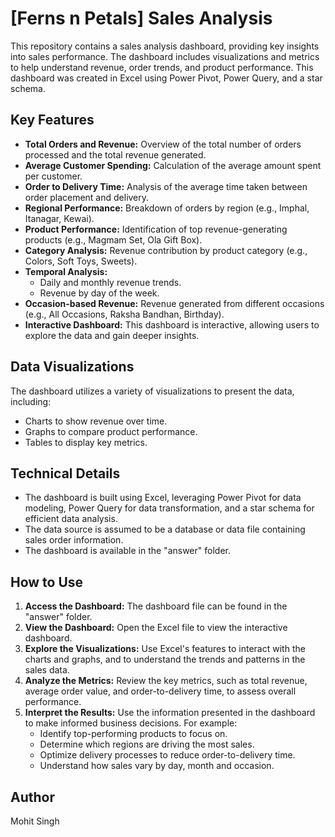 # [Ferns n Petals] Sales Analysis 
This repository contains a sales analysis dashboard, providing key insights into sales performance. The dashboard includes visualizations and metrics to help understand revenue, order trends, and product performance.  This dashboard was created in Excel using Power Pivot, Power Query, and a star schema.

## Key Features
* **Total Orders and Revenue:** Overview of the total number of orders processed and the total revenue generated.
* **Average Customer Spending:** Calculation of the average amount spent per customer.
* **Order to Delivery Time:** Analysis of the average time taken between order placement and delivery.
* **Regional Performance:** Breakdown of orders by region (e.g., Imphal, Itanagar, Kewai).
* **Product Performance:** Identification of top revenue-generating products (e.g., Magmam Set, Ola Gift Box).
* **Category Analysis:** Revenue contribution by product category (e.g., Colors, Soft Toys, Sweets).
* **Temporal Analysis:**
    * Daily and monthly revenue trends.
    * Revenue by day of the week.
* **Occasion-based Revenue:** Revenue generated from different occasions (e.g., All Occasions, Raksha Bandhan, Birthday).
* **Interactive Dashboard:** This dashboard is interactive, allowing users to explore the data and gain deeper insights.

## Data Visualizations
The dashboard utilizes a variety of visualizations to present the data, including:
* Charts to show revenue over time.
* Graphs to compare product performance.
* Tables to display key metrics.

## Technical Details
* The dashboard is built using Excel, leveraging Power Pivot for data modeling, Power Query for data transformation, and a star schema for efficient data analysis.
* The data source is assumed to be a database or data file containing sales order information.
* The dashboard is available in the "answer" folder.

## How to Use
1.  **Access the Dashboard:** The dashboard file can be found in the "answer" folder.
2.  **View the Dashboard:** Open the Excel file to view the interactive dashboard.
3.  **Explore the Visualizations:** Use Excel's features to interact with the charts and graphs, and to understand the trends and patterns in the sales data.
4.  **Analyze the Metrics:** Review the key metrics, such as total revenue, average order value, and order-to-delivery time, to assess overall performance.
5.  **Interpret the Results:** Use the information presented in the dashboard to make informed business decisions. For example:
    * Identify top-performing products to focus on.
    * Determine which regions are driving the most sales.
    * Optimize delivery processes to reduce order-to-delivery time.
    * Understand how sales vary by day, month and occasion.

## Author
Mohit Singh


